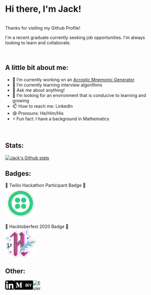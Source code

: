 # Hi there, I'm Jack!

<br/>
Thanks for visiting my Github Profile!  

I'm a recent graduate currently seeking job opportunities. I'm always looking to learn and collaborate.

<br/>

## A little bit about me:

- 🔭 I’m currently working on an [Acrostic Mnemonic Generator](https://github.com/Jackmt9/Mnemonic)
- 🌱 I’m currently learning interview algorithms
- 💬 Ask me about anything!
- 🤔 I’m looking for an environment that is conducive to learning and growing
- 📫 How to reach me: LinkedIn
- 😄 Pronouns: He/Him/His
- ⚡ Fun fact: I have a background in Mathematics

<br/>

## Stats:

<a href="https://github.com/anuraghazra/github-readme-stats">
    <img align="center" src="https://github-readme-stats.vercel.app/api?username=jackmt9&theme=dark" alt="Jack's Github stats" />
</a>

<br/>

## Badges:

🏅 Twilio Hackathon Participant Badge 🏅  
<a href="https://dev.to/badge/twilio-hackathon-participant"> 
    <img width='100px' src="images/twilio.png"/>
</a>

🏅 Hacktoberfest 2020 Badge 🏅  
<a href="https://dev.to/badge/hacktoberfest-2020"> 
    <img width='100px' src="images/hacktoberfest.png"/>
</a>

## Other:

<a href="https://www.linkedin.com/in/jackmt9/">
    <img align="left" width="30px" src="images/linkedinButton.png" alt="LinkedIn" />
</a>

<a href="https://medium.com/@jackmt9">
    <img align="left" width="30px" src="images/mediumButton.png" alt="Medium" />
</a>

<a href="https://dev.to/jackmt9">
    <img align="left" width="30px" src="images/devButton.png" alt="Dev" />
</a>

<a href="https://projecteuler.net/profile/jackmt9.png">
    <img align="left" width="30px" src="https://projecteuler.net/profile/jackmt9.png" alt="Euler" />
</a>

<!-- <a href="https://leetcode.com/Jackmt9/">
    <img align="left" width="20px" src="images/leetcode.png" alt="Leetcode" />
</a> -->
